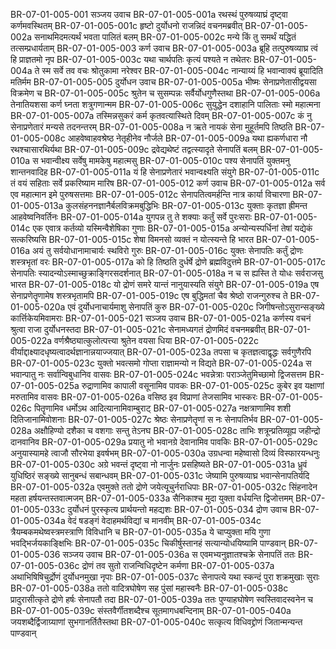 BR-07-01-005-001  सञ्जय उवाच
BR-07-01-005-001a रथस्थं पुरुषव्याघ्रं दृष्ट्वा कर्णमवस्थितम्
BR-07-01-005-001c हृष्टो दुर्योधनो राजन्निदं वचनमब्रवीत्
BR-07-01-005-002a सनाथमिदमत्यर्थं भवता पालितं बलम्
BR-07-01-005-002c मन्ये किं तु समर्थं यद्धितं तत्सम्प्रधार्यताम्
BR-07-01-005-003  कर्ण उवाच
BR-07-01-005-003a ब्रूहि तत्पुरुषव्याघ्र त्वं हि प्राज्ञतमो नृप
BR-07-01-005-003c यथा चार्थपतिः कृत्यं पश्यते न तथेतरः
BR-07-01-005-004a ते स्म सर्वे तव वचः श्रोतुकामा नरेश्वर
BR-07-01-005-004c नान्याय्यं हि भवान्वाक्यं ब्रूयादिति मतिर्मम
BR-07-01-005-005  दुर्योधन उवाच
BR-07-01-005-005a भीष्मः सेनाप्रणेतासीद्वयसा विक्रमेण च
BR-07-01-005-005c श्रुतेन च सुसम्पन्नः सर्वैर्योधगुणैस्तथा
BR-07-01-005-006a तेनातियशसा कर्ण घ्नता शत्रुगणान्मम
BR-07-01-005-006c सुयुद्धेन दशाहानि पालिताः स्मो महात्मना
BR-07-01-005-007a तस्मिन्नसुकरं कर्म कृतवत्यास्थिते दिवम्
BR-07-01-005-007c कं नु सेनाप्रणेतारं मन्यसे तदनन्तरम्
BR-07-01-005-008a न ऋते नायकं सेना मुहूर्तमपि तिष्ठति
BR-07-01-005-008c आहवेष्वाहवश्रेष्ठ नेतृहीनेव नौर्जले
BR-07-01-005-009a यथा ह्यकर्णधारा नौ रथश्चासारथिर्यथा
BR-07-01-005-009c द्रवेद्यथेष्टं तद्वत्स्यादृते सेनापतिं बलम्
BR-07-01-005-010a स भवान्वीक्ष्य सर्वेषु मामकेषु महात्मसु
BR-07-01-005-010c पश्य सेनापतिं युक्तमनु शान्तनवादिह
BR-07-01-005-011a यं हि सेनाप्रणेतारं भवान्वक्ष्यति संयुगे
BR-07-01-005-011c तं वयं सहिताः सर्वे प्रकरिष्याम मारिष
BR-07-01-005-012  कर्ण उवाच
BR-07-01-005-012a सर्व एव महात्मान इमे पुरुषसत्तमाः
BR-07-01-005-012c सेनापतित्वमर्हन्ति नात्र कार्या विचारणा
BR-07-01-005-013a कुलसंहननज्ञानैर्बलविक्रमबुद्धिभिः
BR-07-01-005-013c युक्ताः कृतज्ञा ह्रीमन्त आहवेष्वनिवर्तिनः
BR-07-01-005-014a युगपन्न तु ते शक्याः कर्तुं सर्वे पुरःसराः
BR-07-01-005-014c एक एवात्र कर्तव्यो यस्मिन्वैशेषिका गुणाः
BR-07-01-005-015a अन्योन्यस्पर्धिनां तेषां यद्येकं सत्करिष्यसि
BR-07-01-005-015c शेषा विमनसो व्यक्तं न योत्स्यन्ते हि भारत
BR-07-01-005-016a अयं तु सर्वयोधानामाचार्यः स्थविरो गुरुः
BR-07-01-005-016c युक्तः सेनापतिः कर्तुं द्रोणः शस्त्रभृतां वरः
BR-07-01-005-017a को हि तिष्ठति दुर्धर्षे द्रोणे ब्रह्मविदुत्तमे
BR-07-01-005-017c सेनापतिः स्यादन्योऽस्माच्छुक्राङ्गिरसदर्शनात्
BR-07-01-005-018a न च स ह्यस्ति ते योधः सर्वराजसु भारत
BR-07-01-005-018c यो द्रोणं समरे यान्तं नानुयास्यति संयुगे
BR-07-01-005-019a एष सेनाप्रणेतॄणामेष शस्त्रभृतामपि
BR-07-01-005-019c एष बुद्धिमतां चैव श्रेष्ठो राजन्गुरुश्च ते
BR-07-01-005-020a एवं दुर्योधनाचार्यमाशु सेनापतिं कुरु
BR-07-01-005-020c जिगीषन्तोऽसुरान्सङ्ख्ये कार्त्तिकेयमिवामराः
BR-07-01-005-021  सञ्जय उवाच
BR-07-01-005-021a कर्णस्य वचनं श्रुत्वा राजा दुर्योधनस्तदा
BR-07-01-005-021c सेनामध्यगतं द्रोणमिदं वचनमब्रवीत्
BR-07-01-005-022a वर्णश्रैष्ठ्यात्कुलोत्पत्त्या श्रुतेन वयसा धिया
BR-07-01-005-022c वीर्याद्दाक्ष्यादधृष्यत्वादर्थज्ञानान्नयाज्जयात्
BR-07-01-005-023a तपसा च कृतज्ञत्वाद्वृद्धः सर्वगुणैरपि
BR-07-01-005-023c युक्तो भवत्समो गोप्ता राज्ञामन्यो न विद्यते
BR-07-01-005-024a स भवान्पातु नः सर्वान्विबुधानिव वासवः
BR-07-01-005-024c भवन्नेत्राः पराञ्जेतुमिच्छामो द्विजसत्तम
BR-07-01-005-025a रुद्राणामिव कापाली वसूनामिव पावकः
BR-07-01-005-025c कुबेर इव यक्षाणां मरुतामिव वासवः
BR-07-01-005-026a वसिष्ठ इव विप्राणां तेजसामिव भास्करः
BR-07-01-005-026c पितॄणामिव धर्मोऽथ आदित्यानामिवाम्बुराट्
BR-07-01-005-027a नक्षत्राणामिव शशी दितिजानामिवोशनाः
BR-07-01-005-027c श्रेष्ठः सेनाप्रणेतॄणां स नः सेनापतिर्भव
BR-07-01-005-028a अक्षौहिण्यो दशैका च वशगाः सन्तु तेऽनघ
BR-07-01-005-028c ताभिः शत्रून्प्रतिव्यूह्य जहीन्द्रो दानवानिव
BR-07-01-005-029a प्रयातु नो भवानग्रे देवानामिव पावकिः
BR-07-01-005-029c अनुयास्यामहे त्वाजौ सौरभेया इवर्षभम्
BR-07-01-005-030a उग्रधन्वा महेष्वासो दिव्यं विस्फारयन्धनुः
BR-07-01-005-030c अग्रे भवन्तं दृष्ट्वा नो नार्जुनः प्रसहिष्यते
BR-07-01-005-031a ध्रुवं युधिष्ठिरं सङ्ख्ये सानुबन्धं सबान्धवम्
BR-07-01-005-031c जेष्यामि पुरुषव्याघ्र भवान्सेनापतिर्यदि
BR-07-01-005-032a एवमुक्ते ततो द्रोणे जयेत्यूचुर्नराधिपाः
BR-07-01-005-032c सिंहनादेन महता हर्षयन्तस्तवात्मजम्
BR-07-01-005-033a सैनिकाश्च मुदा युक्ता वर्धयन्ति द्विजोत्तमम्
BR-07-01-005-033c दुर्योधनं पुरस्कृत्य प्रार्थयन्तो महद्यशः
BR-07-01-005-034  द्रोण उवाच
BR-07-01-005-034a वेदं षडङ्गं वेदाहमर्थविद्यां च मानवीम्
BR-07-01-005-034c त्रैयम्बकमथेष्वस्त्रमस्त्राणि विविधानि च
BR-07-01-005-035a ये चाप्युक्ता मयि गुणा भवद्भिर्जयकाङ्क्षिभिः
BR-07-01-005-035c चिकीर्षुस्तानहं सत्यान्योधयिष्यामि पाण्डवान्
BR-07-01-005-036  सञ्जय उवाच
BR-07-01-005-036a स एवमभ्यनुज्ञातश्चक्रे सेनापतिं ततः
BR-07-01-005-036c द्रोणं तव सुतो राजन्विधिदृष्टेन कर्मणा
BR-07-01-005-037a अथाभिषिषिचुर्द्रोणं दुर्योधनमुखा नृपाः
BR-07-01-005-037c सेनापत्ये यथा स्कन्दं पुरा शक्रमुखाः सुराः
BR-07-01-005-038a ततो वादित्रघोषेण सह पुंसां महास्वनैः
BR-07-01-005-038c प्रादुरासीत्कृते द्रोणे हर्षः सेनापतौ तदा
BR-07-01-005-039a ततः पुण्याहघोषेण स्वस्तिवादस्वनेन च
BR-07-01-005-039c संस्तवैर्गीतशब्दैश्च सूतमागधबन्दिनाम्
BR-07-01-005-040a जयशब्दैर्द्विजाग्र्याणां सुभगानर्तितैस्तथा
BR-07-01-005-040c सत्कृत्य विधिवद्द्रोणं जितान्मन्यन्त पाण्डवान्

